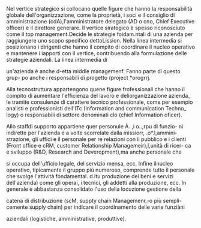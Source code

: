 Nel vertice strategico si collocano quelle figure che hanno la responsabilità globale dell'organizzazione, come la proprietà, i soci e il consiglio
di amministrazione (cdA),I'amministratore delegato (AD o cno, Chlef Executive officer) e il direttore generare. 
Il vertice sirategico è spesso riconosciuto come il top management.Decide le strategie foidam.ntali di una azienda per raggiungere uno scopo specifico dettoLission.
Nella linea intermedia si posizionano i dirigenti che hanno il compito di coordinare il nucleo operativo e mantenere i iapporti con il vertice, 
contribuendo alla formulazione delle strategie aziendali. La linea intermedia di

un'azienda è anche d-etta middle managemenf. Fanno parte di questo grup-
po anche i responsabili di progetto (project *orogrrj.

Alla tecnostruttura appartengono quene figure frofessionali che hanno il
compito di aumentare l'efficienza del lavoro e deliorganizzazione azienda_
le tramite consulenze di carattere tecnico professionale, come per esempio
analisti e professionisti dell'ITc (Information and communication Techno_
logy) o responsabili di settore denominati clo (chief Information oficer).

Allo staffdi supporto appartiene quer personule À. ,i o..,rpu di funzio-
ni indirette per l'azienda e a volte scorrelate dalla missiorr, .o*.l,ammini-
strazione, gli uffici e il personale per re relazioni con il pubblico e i clienti (Front office e cRM, customer Relationship Managemeir),l,unità di ricer-
ca e sviluppo (R&D, Research and Deveropment),ma anche personale che

si occupa dell'ufficio legale, del servizio mensa, ecc.
Infine ilnucleo operativo, tipicamente il gruppo più numeroso, comprende
tutto il personale che svolge l'attività fondamental. d.ltu produzione dei beni
e servizi dell'azienda) come gli operai, i tecnici, gli addetti alla produzione, ecc.
In generale è abbastanza consolidato l'uso della locuzione gestione della

catena di distribuzione (scM, suppty chain Managemenr,-o più sempli-
cemente supply chain) per indicare il coordinamento delle varie funziàni

aziendali (logistiche, amministrative, produttive).
